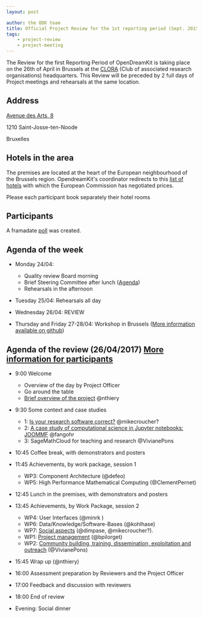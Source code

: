 ```yaml
---
layout: post

author: the ODK team
title: Official Project Review for the 1st reporting period (Sept. 2015 to Feb. 2017)
tags:
    - project-review
    - project-meeting
---
```



The Review for the first Reporting Period of OpenDreamKit is taking place on the 26th of April in Brussels at the [CLORA](http://www.clora.eu/en/accueil) (Club of associated research organisations) headquarters.
This Review will be preceded by 2 full days of Project meetings and rehearsals at the same location.

## Address

[Avenue des Arts, 8](https://www.google.be/maps/place/Kunstlaan+8,+1210+Sint-Joost-ten-Node/@50.8493378,4.3424626,14.25z/data=!4m5!3m4!1s0x47c3c37d43cc0845:0x5bb9d80283d77220!8m2!3d50.8481962!4d4.3698149)

1210 Saint-Josse-ten-Noode

Bruxelles

## Hotels in the area

The premises are located at the heart of the European neighbourhood of the Brussels region. OpendreamKit's coordinator redirects to this [list of hotels](http://ec.europa.eu/research/participants/data/support/expert/hotel-list_en.pdf) with which the European Commission has negotiated prices.

Please each participant book separately their hotel rooms


## Participants

A framadate [poll](https://framadate.org/MPxYiQTu1JZjHuJp) was created.

## Agenda of the week

- Monday 24/04:
  - Quality review Board morning
  - Brief Steering Committee after lunch ([Agenda](http://opendreamkit.org/2017/04/24/brussels-steering-committee/))
  - Rehearsals in the afternoon

- Tuesday 25/04: Rehearsals all day

- Wednesday 26/04: REVIEW

- Thursday and Friday 27-28/04: Workshop in Brussels ([More information available on github](https://github.com/OpenDreamKit/OpenDreamKit/issues/223))


## Agenda of the review (26/04/2017) [More information for participants](https://github.com/OpenDreamKit/OpenDreamKit/issues/222)

- 9:00 Welcome
   - Overview of the day by Project Officer
   - Go around the table
   - [Brief overview of the project](http://opendreamkit.org/about-mathematicians/) @nthiery
   
- 9:30 Some context and case studies
    - 1:  [Is your research software correct?](https://mikecroucher.github.io/MLPM_talk/) @mikecroucher?
    - 2: [A case study of computational science in Jupyter notebooks: JOOMMF](http://opendreamkit.org/2017/01/20/JOOMMF-intro/) @fangohr
    - 3: SageMathCloud for teaching and research @VivianePons 
    
- 10:45 Coffee break, with demonstrators and posters

- 11:45 Achievements, by work package, session 1
    - WP3: Component Architecture (@defeo)
    - WP5: High Performance Mathematical Computing (@ClementPernet)
    
- 12:45 Lunch in the premises, with demonstrators and posters

- 13:45 Achievements, by Work Package, session 2
    - WP4: User Interfaces (@minrk )
    - WP6: Data/Knowledge/Software-Bases (@kohlhase)
    - WP7: [Social aspects](/meetings/2017-04-26-ProjectReviewPresentations/WP1) (@dimpase, @mikecroucher?).
    - WP1: [Project management](http://opendreamkit.org/meetings/2017-04-26-ProjectReviewPresentations/Presentations/WP1) (@bpilorget)
    - WP2: [Community building, training, dissemination, exploitation and outreach](/meetings/2017-04-26-ProjectReviewPresentations/WP2) (@VivianePons)
    
- 15:45 Wrap up (@nthiery)
- 16:00 Assessment preparation by Reviewers and the Project Officer

- 17:00 Feedback and discussion with reviewers

- 18:00 End of review
- Evening: Social dinner

